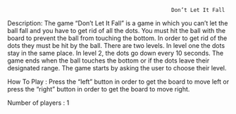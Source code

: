                                                         Don’t Let It Fall

Description:     The game  “Don’t Let It Fall” is a game in which you can’t let the ball fall and you have to get rid of all the dots. You must hit the ball with the board to prevent the ball from touching the bottom. In order to get rid of the dots they must be hit by the ball. There are two levels. In level one the dots stay in the same place. In level 2, the dots go down every 10 seconds. The game ends when the ball touches the bottom or if the dots leave their designated range. The game starts by asking the user to choose their level. 

How To Play : Press the “left” button in order to get the board to move left or press the “right” button in order to get the board to move right.

Number of players : 1 
